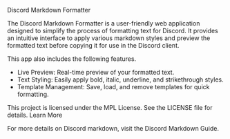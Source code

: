 Discord Markdown Formatter

The Discord Markdown Formatter is a user-friendly web application designed to simplify the process of formatting text for Discord. It provides an intuitive interface to apply various markdown styles and preview the formatted text before copying it for use in the Discord client.

This app also includes the following features.
- Live Preview: Real-time preview of your formatted text.
- Text Styling: Easily apply bold, italic, underline, and strikethrough styles.
- Template Management: Save, load, and remove templates for quick formatting.

This project is licensed under the MPL License. See the LICENSE file for details.
Learn More

For more details on Discord markdown, visit the Discord Markdown Guide.
